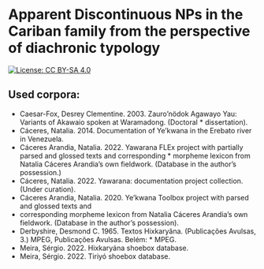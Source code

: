 # Apparent Discontinuous NPs in the Cariban family from the perspective of diachronic typology

[![License: CC BY-SA 4.0](https://img.shields.io/badge/License-CC_BY--SA_4.0-blue.svg)](https://creativecommons.org/licenses/by-sa/4.0/)

## Used corpora:
* <a id="source-akawaiocaesar2003"> </a>Caesar-Fox, Desrey Clementine. 2003. Zauro’nödok Agawayo Yau: Variants of Akawaio spoken at Waramadong. (Doctoral * dissertation).
* <a id="source-caceres2014elar"> </a>Cáceres, Natalia. 2014. Documentation of Ye’kwana in the Erebato river in Venezuela.
* <a id="source-caceres2020flex"> </a>Cáceres Arandia, Natalia. 2022. Yawarana FLEx project with partially parsed and glossed texts and corresponding * morpheme lexicon from Natalia Cáceres Arandia’s own fieldwork. (Database in the author’s possession.)
* <a id="source-caceres2022yawarana"> </a>Cáceres, Natalia. 2022. Yawarana: documentation project collection. (Under curation).
* <a id="source-caceresDByekwana"> </a>Cáceres Arandia, Natalia. 2020. Ye’kwana Toolbox project with parsed and glossed texts and
* corresponding morpheme lexicon from Natalia Cáceres Arandia’s own fieldwork. (Database in the author’s possession).
* <a id="source-derbyshire1965textos"> </a>Derbyshire, Desmond C. 1965. Textos Hixkaryâna. (Publicações Avulsas, 3.) MPEG, Publicações Avulsas. Belém: * MPEG.
* <a id="source-meiraDBhixka"> </a>Meira, Sérgio. 2022. Hixkaryána shoebox database.
* <a id="source-meiraDBtrio"> </a>Meira, Sérgio. 2022. Tiriyó shoebox database.